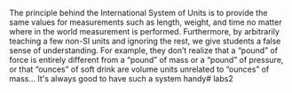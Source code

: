 The principle behind the International System of Units is to provide the same values for measurements such as length, 
	weight, and time no matter where in the world measurement is performed.
		Furthermore, by arbitrarily teaching a few non-SI units and ignoring the rest, we give students a false sense of understanding.
	For example, they don’t realize that a “pound” of force is entirely different from a “pound” of mass or a “pound” of pressure, 
	or that “ounces” of soft drink are volume units unrelated to “ounces” of mass...
		It's always good to have such a system handy# labs2

